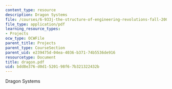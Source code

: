 ```yaml
---
content_type: resource
description: Dragon Systems
file: /courses/6-933j-the-structure-of-engineering-revolutions-fall-2001/bdd8e376d0d1520198f67b321322432b_dragon.pdf
file_type: application/pdf
learning_resource_types:
- Projects
ocw_type: OCWFile
parent_title: Projects
parent_type: CourseSection
parent_uid: e239475d-04ea-4036-b371-74b5536de916
resourcetype: Document
title: dragon.pdf
uid: bdd8e376-d0d1-5201-98f6-7b321322432b
---
```

Dragon Systems

